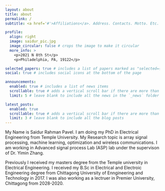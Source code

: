 ```yaml
---
layout: about
title: about
permalink: /
subtitle: <a href='#'>Affiliations</a>. Address. Contacts. Motto. Etc.

profile:
  align: right
  image: saidur_pic.jpg
  image_circular: false # crops the image to make it circular
  more_info: >
    <p>2021 N 8th St</p>
    <p>Philadelphia, PA, 19122</p>

selected_papers: true # includes a list of papers marked as "selected={true}"
social: true # includes social icons at the bottom of the page

announcements:
  enabled: true # includes a list of news items
  scrollable: true # adds a vertical scroll bar if there are more than 3 news items
  limit: 5 # leave blank to include all the news in the `_news` folder

latest_posts:
  enabled: true
  scrollable: true # adds a vertical scroll bar if there are more than 3 new posts items
  limit: 3 # leave blank to include all the blog posts
---
```


<!-- Write your biography here. Tell the world about yourself. Link to your favorite [subreddit](http://reddit.com). You can put a picture in, too. The code is already in, just name your picture `prof_pic.jpg` and put it in the `img/` folder. -->

My Name is Saidur Rahman Pavel. I am doing my PhD in Electrical Engineering from Temple University. My Research topic is array signal processing, machine learning,  optimization and wireless communications. I am working in Advanced signal process Lab (ASP) lab under the supervison of Dr. Yimin Zhang. 

Previously I received my masters degree from the Temple university in Electrical Engineering. I received my B.Sc in Electrical and Electroic Engineering degree from Chittagong University of Enngineering and Technology in 2017. I was also working as a lectruer in Premier University, Chittagong from 2028-2020. 

<!-- Put your address / P.O. box / other info right below your picture. You can also disable any of these elements by editing `profile` property of the YAML header of your `_pages/about.md`. Edit `_bibliography/papers.bib` and Jekyll will render your [publications page](/al-folio/publications/) automatically.

Link to your social media connections, too. This theme is set up to use [Font Awesome icons](https://fontawesome.com/) and [Academicons](https://jpswalsh.github.io/academicons/), like the ones below. Add your Facebook, Twitter, LinkedIn, Google Scholar, or just disable all of them. -->

